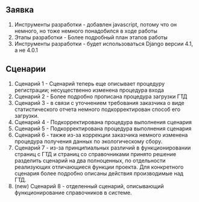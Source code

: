 ## Заявка
1) Инструменты разработки - добавлен javascript, потому что он немного, но тоже немного понадобился в ходе работы
2) Этапы разработки - Более подробный план этапов работы 
3) Инструменты разработки - будет использоваться Django версии 4.1, а не 4.0.1

## Сценарии
1) Сценарий 1 - Сценарий теперь еще описывает процедуру регистрации; несущественно изменена процедура входа
2) Сценарий 2 - Более подробно прописана процедура загрузки ГТД
3) Сценарий 3 - в связи с уточнением требования заказчика о виде статистического отчета немного подкорректирован способ его загрузки.
4) Сценарий 4 - Подкорректирована процедура выполнения сценария
5) Сценарий 5 - Подкорректирована процедура выполнения сценария
6) Сценарий 6 - также из-за коррекции заказчика немного изменена процедура получения данных по экологическому сбору.
7) Сценарий 7 - из-за принципиальных различий в функционировании страниц с ГТД и страниц со справочниками принято решение разделить сценарий на два полноценных, по отдельности реализующих отличающиеся функции проекта. Для конкретного сценария более подробно описаны действия производимые над ГТД.
8) (new) Сценарий 8 - отделенный сценарий, описывающий функционирование справочников в системе.